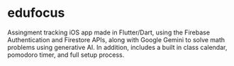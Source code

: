 # edufocus

Assingment tracking iOS app made in Flutter/Dart, using the Firebase Authentication and Firestore APIs, along with Google Gemini to solve math problems using generative AI. In addition, includes a built in class calendar, pomodoro timer, and full setup process.

